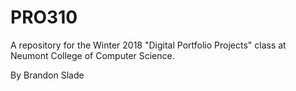 # PRO310

A repository for the Winter 2018 "Digital Portfolio Projects" class at Neumont College of Computer Science.

By Brandon Slade
